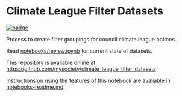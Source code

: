 
# Climate League Filter Datasets

[![badge](https://mybinder.org/badge.svg)](https://mybinder.org/v2/gh/mysociety/climate_league_filter_datasets/HEAD)

Process to create filter groupings for council climate league options.

Read [notebooks/review.ipynb](notebooks/review.ipynb) for current state of datasets.

This repository is avaliable online at https://github.com/mysociety/climate_league_filter_datasets

Instructions on using the features of this notebook are avaliable in [notebooks-readme.md](notebooks-readme.md).
